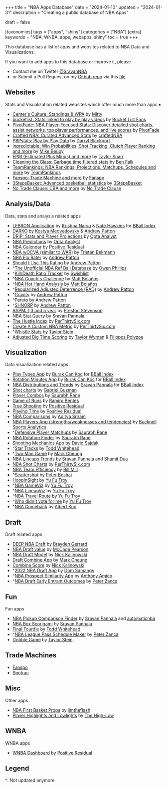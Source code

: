 +++
title = "NBA Apps Database"
date = "2024-01-10"
updated  = "2024-01-31"
description = "Creating a public database of NBA Apps"

draft = false

[taxonomies]
tags = ["apps", "shiny"]
categories = ["NBA"]
[extra]
keywords = "NBA, WNBA, apps, webapps, shiny"
toc = true
+++

This database has a list of apps and websites related to NBA Data and Visualizations. 

If you want to add apps to this database or improve it, please
- Contact me on Twitter [@SravanNBA](https://twitter.com/SravanNBA)
- or Submit a Pull Request on my [Github repo](https://github.com/sravanpannala/blog/) via this [file](https://github.com/sravanpannala/blog/blob/main/content/posts/nba-apps-db/index.md) 

## Websites
Stats and Visualization related websites which offer much more than apps
♠
- [Center's Culture: Standings & WPA](https://www.centersculture.com/) by [Mitty](https://twitter.com/MittyRockets)
- [bucketlist: Stats linked to play by play videos](https://bucketlist.fans/) by [Bucket List Fans](https://twitter.com/bucketlistfans)
- [PivotFade: NBA Player-Focused Stats: Discover detailed shot charts, assist networks, top player performances, and live scores](https://pivotfade.com/) by [PivotFade](https://twitter.com/PivotFade)
- [Crafted NBA: Curated Advanced Stats](https://craftednba.com/) by [craftedNBA](https://twitter.com/craftedNBA)
- [PBPstats: Play by Play Data](https://www.pbpstats.com/) by [Darryl Blackport](https://twitter.com/bballport)
- [inpredictable: Win Probabilities, Shot Tracking, Clutch Player Ranking and more](https://www.inpredictable.com/) by [Mike Beuoy](https://twitter.com/inpredict)
- [EPM (Estimated Plus Minus) and more](https://dunksandthrees.com/) by [Taylor Snarr](https://twitter.com/taylor_snarr)
- [Cleaning the Glass: Garbage time filtered stats](https://cleaningtheglass.com/) by [Ben Falk](https://twitter.com/bencfalk)
- [TeamRankings: NBA Rankings, Projections, Matchups, Schedules and more](https://www.teamrankings.com/nba) by [TeamRankings](https://twitter.com/TeamRankings)
- [Fanspo: Trade Machine and more](https://fanspo.com/) by [Fanspo](https://twitter.com/fanspo)
- [3StepsBasket: Advanced basketball statistics](https://3stepsbasket.com/nba/standings) by [3StepsBasket](https://twitter.com/3StepsBasket)
- [No Trade Clause: CBA and more](https://notradeclause.com/) by [No Trade Clause](https://twitter.com/NoTrade_Clause)

## Analysis/Data
Data, stats and analysis related apps

- [LEBRON Application](https://www.bball-index.com/lebron-application/) by [Krishna Narsu](https://twitter.com/knarsu3) & [Nate Hawkins](https://twitter.com/natehawk2) for [BBall Index](https://twitter.com/The_BBall_Index)
- [DARKO](https://apanalytics.shinyapps.io/DARKO/) by [Kostya Medvedovsky](https://twitter.com/kmedved) & [Andrew Patton](https://twitter.com/anpatt7)
- [DRIP: Stats and Player Projections](https://theanalyst.com/na/2021/10/nba-stats-and-player-projections/) by [Opta Analyst](https://twitter.com/OptaAnalyst)
- [NBA Predictions](https://theanalyst.com/na/2023/12/nba-predictions-2023-24/) by [Opta Analyst](https://twitter.com/OptaAnalyst)
- [NBA Calendar](https://positiveresidual.com/shiny/nba/) by [Positive Residual](https://twitter.com/presidual)
- [NBA wOCVA (similar to WAR)](https://tbeckmann.shinyapps.io/NBAwOCVA202324/) by [Tristan Bekmann](https://twitter.com/TBeckmann24)
- [NBA Elo Rater](https://apanalytics.shinyapps.io/nba-elo/) by [Andrew Patton](https://twitter.com/anpatt7)
- [Should I Use This Rating](https://apanalytics.shinyapps.io/should_I_use_this_rating/) by [Andrew Patton](https://twitter.com/anpatt7)
- ^[The Unofficial NBA Ref Ball Database](https://llewellynjean.shinyapps.io/NBARefDatabase/) by [Owen Phillips](https://twitter.com/owenlhjphillips)
- ^[Kill/Death Ratio Tracker](https://swishlistanalytics.shinyapps.io/kd_tracker/) by [Swishlist](https://twitter.com/RealSwishList) 
- ^[NBA Coach's Challenge](https://mbanalytics.shinyapps.io/Coach-Challenge/) by [Matt Bolaños](https://twitter.com/mattabolanos)
- ^[NBA Hot Hand Analysis](https://mbanalytics.shinyapps.io/Tracking-Hot-Hand/) by [Matt Bolaños](https://twitter.com/mattabolanos)
- ^[Regularized Adjusted Deterrence (RAD)](https://apanalytics.shinyapps.io/disruption/) by [Andrew Patton](https://twitter.com/anpatt7)
- ^[Gravity](https://apanalytics.shinyapps.io/Gravity/) by [Andrew Patton](https://twitter.com/anpatt7)
- ^[Pareto](https://apanalytics.shinyapps.io/pareto/) by [Andrew Patton](https://twitter.com/anpatt7)
- ^[SHNORP](https://apanalytics.shinyapps.io/SHNORP/) by [Andrew Patton](https://twitter.com/anpatt7)
- [RAPM: 1,3 and 5 year](https://psteve.shinyapps.io/RAPM/) by [Preston Stevenson](https://twitter.com/PrestonS2023)
- [NBA Stat Query](https://shiny.sradjoker.cc/NBA-Stat-Query/) by [Sravan Pannala](https://twitter.com/SravanNBA)
- [The Hustle Index](https://perthirtysix.com/nba/top-hustle-players) by [PerThirtySix.com](https://twitter.com/PerThirtySixers)
- [Create A Custom NBA Metric](https://perthirtysix.com/nba/create-advanced-metric) by [PerThirtySix.com](https://twitter.com/PerThirtySixers)
- ^[Whistle Stats](https://whistlestats.com/) by [Taylor Stein](https://twitter.com/taylor_stein)
- [Adjusted Big TIme Scoring](https://filippos-pol.shinyapps.io/adjusted-big-time-scoring/) by [Taylor Wyman](https://twitter.com/taylormetrics) & [Filippos Polyzos](https://twitter.com/filippos_pol)

## Visualization
Data visualization related apps

- [Play Types App](https://www.bball-index.com/play-types-app/) by [Burak Can Koc](https://twitter.com/burakcankoc) for [BBall Index](https://twitter.com/The_BBall_Index)
- [Rotation Minutes App](https://www.bball-index.com/minutes-app/) by [Burak Can Koc](https://twitter.com/burakcankoc) for [BBall Index](https://twitter.com/The_BBall_Index)
- [NBA Distributions and Trends](https://www.bball-index.com/nba-player-stat-distribution-trends/) by [Sravan Pannala](https://twitter.com/SravanNBA) for [BBall Index](https://twitter.com/The_BBall_Index)
- [Shot charts](https://shotcombo-4cfcb9013491.herokuapp.com/) by [Gabriel Guzman](https://twitter.com/GabeLeftBrain)
- [Player Combos](https://saurabhrane.shinyapps.io/playerCombos/) by [Saurabh Rane](https://twitter.com/SaurabhOnTap)
- [Game of Runs](https://ramirobentes.shinyapps.io/gameofruns/) by [Ramiro Bentes](https://twitter.com/NbaInRstats)
- [True Shooting](https://www.positiveresidual.com/shiny/true-shooting-charts/) by [Positive Residual](https://twitter.com/presidual)
- [Playing Time](https://positiveresidual.com/shiny/nba-playing-time/) by [Positive Residual](https://twitter.com/presidual)
- [NBA Comparisons](https://ads303.shinyapps.io/nbacomparisons/) by [Aditya Sriram](https://twitter.com/djsriram98)
- [NBA Players App (strengths/weaknesses and tendencies)](https://ryanmiele14.shinyapps.io/2022_nba_player_dashboard/) by [Bucknell Sports Analytics](https://twitter.com/BuckAnalytics)
- ^[Defensive Player Matchups](https://saurabhrane.shinyapps.io/player_match_up_r/) by [Saurabh Rane](https://twitter.com/SaurabhOnTap)
- [NBA Rotation Finder](http://saurabhr.com/nba-rotation-finder) by [Saurabh Rane](https://twitter.com/SaurabhOnTap)
- [Shooting Mechanics App](https://davidsajdak8.shinyapps.io/shooting_similarity/) by [David Sajdak](https://twitter.com/davidsajdak8)
- ^[Star Tracks](https://crumpledpaperjumper.shinyapps.io/StarTracks/) by [Todd Whitehead](https://twitter.com/CrumpledJumper)
- ^[Two Man Game](https://stadiumspeak.shinyapps.io/Two-Man-Game/) by [Mark Cheung](https://twitter.com/MarkC_NBA)
- [NBA Lineups Trends](https://shiny.sradjoker.cc/NBA-Lineups-Trends/) by [Sravan Pannala](https://twitter.com/SravanNBA) and [Shamit Dua](https://twitter.com/FearTheBrown)
- [NBA Shot Charts](https://perthirtysix.com/nba/player-shot-chart) by [PerThirtySix.com](https://twitter.com/PerThirtySixers)
- [NBA Team Efficiency](https://llimllib.github.io/nbastats/teams/) by [Bill Mill](https://hachyderm.io/@llimllib)
- ^[Scattershot](https://scattershot.peterbeshai.com/) by [Peter Beshai](https://twitter.com/pbesh)
- [HoopInSight](https://hoopinsight.netlify.app/) by [Yu Fu Troy](https://twitter.com/YuFuTroy)
- ^[NBA GameViz](https://gameviz21-22-gtvis.netlify.app/) by [Yu Fu Troy](https://twitter.com/YuFuTroy)
- ^[NBA LineupViz](https://lineupvis-yufu-gtvis.netlify.app/) by [Yu Fu Troy](https://twitter.com/YuFuTroy)
- ^[NBA Travel Route](https://nbatravel.netlify.app/) by [Yu Fu Troy](https://twitter.com/YuFuTroy)
- ^[Who didn't vote for me](https://sites.cc.gatech.edu/gvu/ii/sportvis/nbaMVPvote/vis/index.html) by [Yu Fu Troy](https://twitter.com/YuFuTroy)
- ^[NBA Comeback](https://albertkuo.shinyapps.io/nba_comeback/) by [Albert Kuo](https://twitter.com/albert_kuo)

## Draft
Draft related apps

- [DEEP NBA Draft](https://braydengerrard.shinyapps.io/Draft_Scores/) by [Brayden Gerrard](https://twitter.com/braydengerrard)
- [NBA Draft value](https://mccadep8r.shinyapps.io/NBA_Draft_Value/) by [McCade Pearson](https://twitter.com/McCadeP8)
- [NBA Draft Model](https://nkal11.shinyapps.io/NBADraftModel/) by [Nick Kalinowski](https://twitter.com/kalidrafts)
- [Draft Combine App](https://stadiumspeak.shinyapps.io/DraftCombineApp/) by [Mark Cheung](https://twitter.com/MarkC_NBA)
- [Combine Score](https://njk11.pythonanywhere.com/) by [Nick Kalinowski](https://twitter.com/kalidrafts)
- ^[2022 NBA Draft App](https://dsamangy.shinyapps.io/2022_NBA_Draft_App/) by [Dom Samangy](https://twitter.com/DSamangy)
- ^[NBA Prospect Similarity App](https://amicsta.shinyapps.io/nba_prospect_sim/) by [Anthony Amico](https://twitter.com/amicsta)
- ^[NBA Draft Early Entrant Outcomes](https://pzanca.shinyapps.io/nba_draft_early_entrant_outcomes/) by [Peter Zanca](https://twitter.com/Peter_Zanca)


## Fun
Fun apps

- [NBA Pickup Comparison Finder](https://shiny.sradjoker.cc/NBA-Comparison-Tool/) by [Sravan Pannala](https://twitter.com/SravanNBA) and [automaticnba](https://twitter.com/automaticnba/)
- [NBA Box Scorigami](https://shiny.sradjoker.cc/NBA-Scorigami/) by [Sravan Pannala](https://twitter.com/SravanNBA)
- [Final Fourdle](https://crumpledpaperjumper.shinyapps.io/NBANerdle/) by [Todd Whitehead](https://twitter.com/CrumpledJumper)
- ^[NBA League Pass Schedule Maker](https://pzanca.shinyapps.io/league_pass_schedule_maker/) by [Peter Zanca](https://twitter.com/Peter_Zanca)
- [Dribble Game](https://dribblegame.com/) by [Taylor Stein](https://twitter.com/taylor_stein)

## Trade Machines
- [Fanspo](https://fanspo.com/nba/trade-machine)
- [Spotrac](https://www.spotrac.com/nba/trade-machine/)

## Misc
Other apps
- [NBA First Basket Props](https://jimtheflash.shinyapps.io/first_basket_props/) by [jimtheflash](https://twitter.com/jimtheflash/)
- [Player Highlights and Lowlights](https://thehighlow.io/) by [The High-Low](https://twitter.com/thehighlow_NBA)

## WNBA
WNBA apps
- [WNBA Dashboard](https://www.positiveresidual.com/shiny/wnba/) by [Positive Residual](https://twitter.com/presidual)


## Legend

^: Not updated anymore
